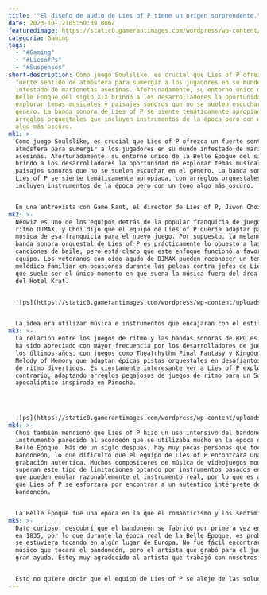 ```yaml
---
title: '"El diseño de audio de Lies of P tiene un origen sorprendente."'
date: 2023-10-12T05:50:39.086Z
featuredimage: https://static0.gamerantimages.com/wordpress/wp-content/uploads/2023/09/lies-of-p-cop-boss-1.jpg?q=50&fit=contain&w=1140&h=&dpr=1.5
categoria: Gaming
tags:
  - "#Gaming"
  - "#LiesofPs"
  - "#Suspensos"
short-description: Como juego Soulslike, es crucial que Lies of P ofrezca un
  fuerte sentido de atmósfera para sumergir a los jugadores en su mundo
  infestado de marionetas asesinas. Afortunadamente, su entorno único de la
  Belle Époque del siglo XIX brindó a los desarrolladores la oportunidad de
  explorar temas musicales y paisajes sonoros que no se suelen escuchar en el
  género. La banda sonora de Lies of P se siente temáticamente apropiada, con
  arreglos orquestales que incluyen instrumentos de la época pero con un tono
  algo más oscuro.
mk1: >-
  Como juego Soulslike, es crucial que Lies of P ofrezca un fuerte sentido de
  atmósfera para sumergir a los jugadores en su mundo infestado de marionetas
  asesinas. Afortunadamente, su entorno único de la Belle Époque del siglo XIX
  brindó a los desarrolladores la oportunidad de explorar temas musicales y
  paisajes sonoros que no se suelen escuchar en el género. La banda sonora de
  Lies of P se siente temáticamente apropiada, con arreglos orquestales que
  incluyen instrumentos de la época pero con un tono algo más oscuro.


  En una entrevista con Game Rant, el director de Lies of P, Jiwon Choi, habló sobre el enfoque del equipo en la banda sonora y el diseño de sonido del juego. En particular, reveló que la música del juego se inspiró en una fuente inusual: la serie de juegos de ritmo DJMAX, una franquicia en la que Neowiz también trabajó y que presenta principalmente música de baile animada de DJ coreanos y conocidos artistas de música electrónica como Marshmello y Porter Robinson. Además, Choi habló sobre uno de los instrumentos más inusuales que se utilizó en la grabación de la banda sonora y los desafíos de encontrar a alguien que pudiera tocarlo.
mk2: >-
  Neowiz es uno de los equipos detrás de la popular franquicia de juegos de
  ritmo DJMAX, y Choi dijo que el equipo de Lies of P quería adaptar parte de la
  música de esa franquicia para el nuevo juego. Por supuesto, la melancólica
  banda sonora orquestal de Lies of P es prácticamente lo opuesto a las animadas
  canciones de baile, pero está claro que este enfoque funcionó a favor del
  equipo. Los veteranos con oído agudo de DJMAX pueden reconocer un tema
  melódico familiar en ocasiones durante las peleas contra jefes de Lies of P,
  que suele ser el único momento en que suena la música fuera del área central
  del Hotel Krat.


  ![ps](https://static0.gamerantimages.com/wordpress/wp-content/uploads/2023/09/lies-of-p-hotel-1.jpg?q=50&fit=crop&w=1500&dpr=1.5 "ps")


  La idea era utilizar música e instrumentos que encajaran con el estilo artístico y el mundo de Lies of P. Neowiz ya estaba trabajando en DJMAX RESPECT V (que es un juego de ritmo) y pensamos que sería divertido recrear la música de la franquicia DJMAX en el estilo de Lies of P. Estamos muy contentos con el resultado.
mk3: >-
  La relación entre los juegos de ritmo y las bandas sonoras de RPG es algo que
  ha sido apreciado con mayor frecuencia por los desarrolladores de juegos en
  los últimos años, con juegos como Theatrhythm Final Fantasy y Kingdom Hearts:
  Melody of Memory que adaptan épicas pistas orquestales en desafiantos juegos
  de ritmo divertidos. Es ciertamente interesante ver a Lies of P explorar lo
  contrario, adaptando arreglos pegajosos de juegos de ritmo para un Soulslike
  apocalíptico inspirado en Pinocho.




  ![ps](https://static0.gamerantimages.com/wordpress/wp-content/uploads/2023/09/lies-of-p-_neowiz_rosa-isabelle-street2.jpg?q=50&fit=crop&w=1500&dpr=1.5 "ps")
mk4: >-
  Choi también mencionó que Lies of P hizo un uso intensivo del bandoneón, un
  instrumento parecido al acordeón que se utilizaba mucho en la época de la
  Belle Époque. Más de un siglo después, hay muy pocas personas que tocan el
  bandoneón, lo que dificultó que el equipo de Lies of P encontrara una
  grabación auténtica. Muchos compositores de música de videojuegos modernos
  superan este tipo de limitaciones optando por instrumentos basados en software
  que pueden emular razonablemente el instrumento real, por lo que es admirable
  que Lies of P se esforzara por encontrar a un auténtico intérprete de
  bandoneón.


  La Belle Époque fue una época en la que el romanticismo y los sentimientos de soledad coexistían. Estaba pensando en instrumentos que pudieran expresar bien esa atmósfera, y el bandoneón era uno de ellos. El tono del bandoneón era perfecto para el estado de ánimo de Krat, una hermosa ciudad próspera que rápidamente cayó en la decadencia.
mk5: >-
  Dato curioso: descubrí que el bandoneón se fabricó por primera vez en Alemania
  en 1835, por lo que durante la época real de la Belle Époque, es probable que
  se estuviera tocando en algún lugar de Europa. No fue fácil encontrar a un
  músico que tocara el bandoneón, pero el artista que grabó para el juego fue de
  gran ayuda. Estoy muy agradecido al artista que trabajó con nosotros.


  Esto no quiere decir que el equipo de Lies of P se aleje de las soluciones tecnológicas mientras trabaja en su audio. Durante las primeras etapas del desarrollo del juego, Lies of P hizo uso de la actuación de voz con inteligencia artificial como marcadores de posición para pulir la redacción de diálogos y el guion antes de que los actores humanos grabaran las tomas finales. Está claro que el equipo ha trabajado meticulosamente en el audio del juego, y los veteranos de los juegos Soulslike pueden esperar la misma experiencia auditiva inmersiva que los mejores títulos del género ofrecen.
---
```

